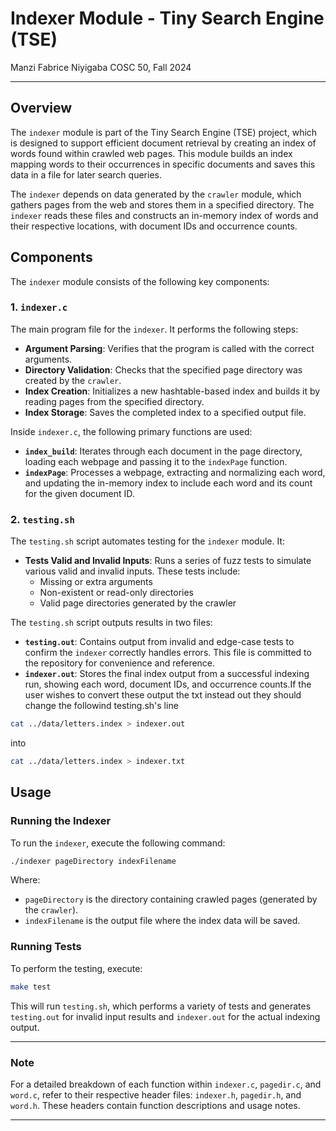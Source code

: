# Indexer Module - Tiny Search Engine (TSE)

Manzi Fabrice Niyigaba
COSC 50, Fall 2024

---

## Overview

The `indexer` module is part of the Tiny Search Engine (TSE) project, which is designed to support efficient document retrieval by creating an index of words found within crawled web pages. This module builds an index mapping words to their occurrences in specific documents and saves this data in a file for later search queries.

The `indexer` depends on data generated by the `crawler` module, which gathers pages from the web and stores them in a specified directory. The `indexer` reads these files and constructs an in-memory index of words and their respective locations, with document IDs and occurrence counts. 

## Components

The `indexer` module consists of the following key components:

### 1. `indexer.c`
The main program file for the `indexer`. It performs the following steps:
- **Argument Parsing**: Verifies that the program is called with the correct arguments.
- **Directory Validation**: Checks that the specified page directory was created by the `crawler`.
- **Index Creation**: Initializes a new hashtable-based index and builds it by reading pages from the specified directory.
- **Index Storage**: Saves the completed index to a specified output file.

Inside `indexer.c`, the following primary functions are used:
- **`index_build`**: Iterates through each document in the page directory, loading each webpage and passing it to the `indexPage` function.
- **`indexPage`**: Processes a webpage, extracting and normalizing each word, and updating the in-memory index to include each word and its count for the given document ID.

### 2. `testing.sh`
The `testing.sh` script automates testing for the `indexer` module. It:
- **Tests Valid and Invalid Inputs**: Runs a series of fuzz tests to simulate various valid and invalid inputs. These tests include:
  - Missing or extra arguments
  - Non-existent or read-only directories
  - Valid page directories generated by the crawler

The `testing.sh` script outputs results in two files:
- **`testing.out`**: Contains output from invalid and edge-case tests to confirm the `indexer` correctly handles errors. This file is committed to the repository for convenience and reference.
- **`indexer.out`**: Stores the final index output from a successful indexing run, showing each word, document IDs, and occurrence counts.If the user wishes to convert these output the txt instead out they should change the followind testing.sh's line 
```bash
cat ../data/letters.index > indexer.out
```
into 
```bash
cat ../data/letters.index > indexer.txt
```
## Usage

### Running the Indexer
To run the `indexer`, execute the following command:

```bash
./indexer pageDirectory indexFilename
```

Where:
- `pageDirectory` is the directory containing crawled pages (generated by the `crawler`).
- `indexFilename` is the output file where the index data will be saved.

### Running Tests
To perform the testing, execute:

```bash
make test
```

This will run `testing.sh`, which performs a variety of tests and generates `testing.out` for invalid input results and `indexer.out` for the actual indexing output.

---

### Note
For a detailed breakdown of each function within `indexer.c`, `pagedir.c`, and `word.c`, refer to their respective header files: `indexer.h`, `pagedir.h`, and `word.h`. These headers contain function descriptions and usage notes. 

--- 
